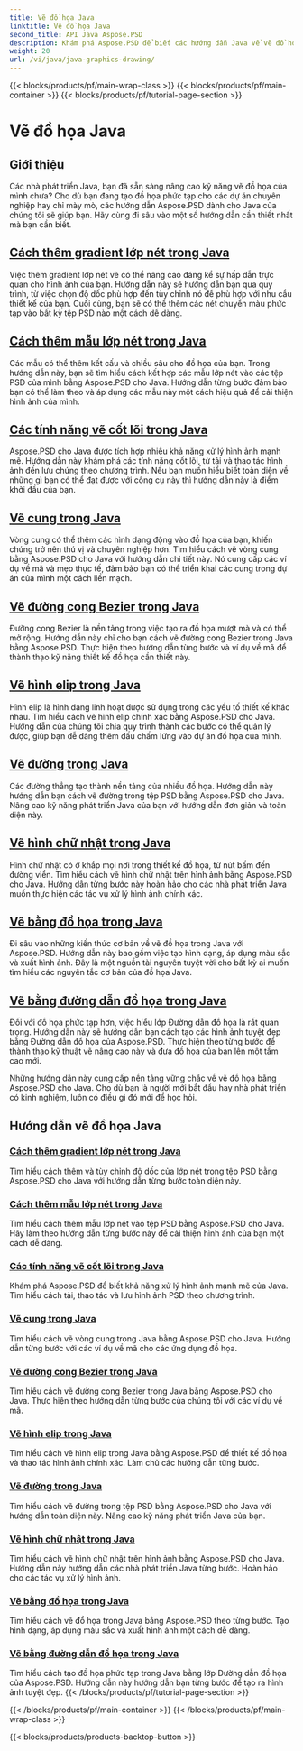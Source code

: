 ```yaml
---
title: Vẽ đồ họa Java
linktitle: Vẽ đồ họa Java
second_title: API Java Aspose.PSD
description: Khám phá Aspose.PSD để biết các hướng dẫn Java về vẽ đồ họa. Tìm hiểu cách thêm nét, vẽ hình và thao tác với tệp PSD bằng hướng dẫn từng bước.
weight: 20
url: /vi/java/java-graphics-drawing/
---
```


{{< blocks/products/pf/main-wrap-class >}}
{{< blocks/products/pf/main-container >}}
{{< blocks/products/pf/tutorial-page-section >}}

# Vẽ đồ họa Java


## Giới thiệu

Các nhà phát triển Java, bạn đã sẵn sàng nâng cao kỹ năng vẽ đồ họa của mình chưa? Cho dù bạn đang tạo đồ họa phức tạp cho các dự án chuyên nghiệp hay chỉ mày mò, các hướng dẫn Aspose.PSD dành cho Java của chúng tôi sẽ giúp bạn. Hãy cùng đi sâu vào một số hướng dẫn cần thiết nhất mà bạn cần biết.

## [Cách thêm gradient lớp nét trong Java](./add-stroke-layer-gradient/)

Việc thêm gradient lớp nét vẽ có thể nâng cao đáng kể sự hấp dẫn trực quan cho hình ảnh của bạn. Hướng dẫn này sẽ hướng dẫn bạn qua quy trình, từ việc chọn độ dốc phù hợp đến tùy chỉnh nó để phù hợp với nhu cầu thiết kế của bạn. Cuối cùng, bạn sẽ có thể thêm các nét chuyển màu phức tạp vào bất kỳ tệp PSD nào một cách dễ dàng.

## [Cách thêm mẫu lớp nét trong Java](./add-stroke-layer-pattern/)

Các mẫu có thể thêm kết cấu và chiều sâu cho đồ họa của bạn. Trong hướng dẫn này, bạn sẽ tìm hiểu cách kết hợp các mẫu lớp nét vào các tệp PSD của mình bằng Aspose.PSD cho Java. Hướng dẫn từng bước đảm bảo bạn có thể làm theo và áp dụng các mẫu này một cách hiệu quả để cải thiện hình ảnh của mình.

## [Các tính năng vẽ cốt lõi trong Java](./core-drawing-features/)

Aspose.PSD cho Java được tích hợp nhiều khả năng xử lý hình ảnh mạnh mẽ. Hướng dẫn này khám phá các tính năng cốt lõi, từ tải và thao tác hình ảnh đến lưu chúng theo chương trình. Nếu bạn muốn hiểu biết toàn diện về những gì bạn có thể đạt được với công cụ này thì hướng dẫn này là điểm khởi đầu của bạn.

## [Vẽ cung trong Java](./drawing-arcs/)

Vòng cung có thể thêm các hình dạng động vào đồ họa của bạn, khiến chúng trở nên thú vị và chuyên nghiệp hơn. Tìm hiểu cách vẽ vòng cung bằng Aspose.PSD cho Java với hướng dẫn chi tiết này. Nó cung cấp các ví dụ về mã và mẹo thực tế, đảm bảo bạn có thể triển khai các cung trong dự án của mình một cách liền mạch.

## [Vẽ đường cong Bezier trong Java](./drawing-bezier-curves/)

Đường cong Bezier là nền tảng trong việc tạo ra đồ họa mượt mà và có thể mở rộng. Hướng dẫn này chỉ cho bạn cách vẽ đường cong Bezier trong Java bằng Aspose.PSD. Thực hiện theo hướng dẫn từng bước và ví dụ về mã để thành thạo kỹ năng thiết kế đồ họa cần thiết này.

## [Vẽ hình elip trong Java](./drawing-ellipses/)

Hình elip là hình dạng linh hoạt được sử dụng trong các yếu tố thiết kế khác nhau. Tìm hiểu cách vẽ hình elip chính xác bằng Aspose.PSD cho Java. Hướng dẫn của chúng tôi chia quy trình thành các bước có thể quản lý được, giúp bạn dễ dàng thêm dấu chấm lửng vào dự án đồ họa của mình.

## [Vẽ đường trong Java](./drawing-lines/)

Các đường thẳng tạo thành nền tảng của nhiều đồ họa. Hướng dẫn này hướng dẫn bạn cách vẽ đường trong tệp PSD bằng Aspose.PSD cho Java. Nâng cao kỹ năng phát triển Java của bạn với hướng dẫn đơn giản và toàn diện này.

## [Vẽ hình chữ nhật trong Java](./drawing-rectangles/)

Hình chữ nhật có ở khắp mọi nơi trong thiết kế đồ họa, từ nút bấm đến đường viền. Tìm hiểu cách vẽ hình chữ nhật trên hình ảnh bằng Aspose.PSD cho Java. Hướng dẫn từng bước này hoàn hảo cho các nhà phát triển Java muốn thực hiện các tác vụ xử lý hình ảnh chính xác.

## [Vẽ bằng đồ họa trong Java](./drawing-using-graphics/)

Đi sâu vào những kiến thức cơ bản về vẽ đồ họa trong Java với Aspose.PSD. Hướng dẫn này bao gồm việc tạo hình dạng, áp dụng màu sắc và xuất hình ảnh. Đây là một nguồn tài nguyên tuyệt vời cho bất kỳ ai muốn tìm hiểu các nguyên tắc cơ bản của đồ họa Java.

## [Vẽ bằng đường dẫn đồ họa trong Java](./drawing-using-graphics-path/)

Đối với đồ họa phức tạp hơn, việc hiểu lớp Đường dẫn đồ họa là rất quan trọng. Hướng dẫn này sẽ hướng dẫn bạn cách tạo các hình ảnh tuyệt đẹp bằng Đường dẫn đồ họa của Aspose.PSD. Thực hiện theo từng bước để thành thạo kỹ thuật vẽ nâng cao này và đưa đồ họa của bạn lên một tầm cao mới.

Những hướng dẫn này cung cấp nền tảng vững chắc về vẽ đồ họa bằng Aspose.PSD cho Java. Cho dù bạn là người mới bắt đầu hay nhà phát triển có kinh nghiệm, luôn có điều gì đó mới để học hỏi.

## Hướng dẫn vẽ đồ họa Java
### [Cách thêm gradient lớp nét trong Java](./add-stroke-layer-gradient/)
Tìm hiểu cách thêm và tùy chỉnh độ dốc của lớp nét trong tệp PSD bằng Aspose.PSD cho Java với hướng dẫn từng bước toàn diện này.
### [Cách thêm mẫu lớp nét trong Java](./add-stroke-layer-pattern/)
Tìm hiểu cách thêm mẫu lớp nét vào tệp PSD bằng Aspose.PSD cho Java. Hãy làm theo hướng dẫn từng bước này để cải thiện hình ảnh của bạn một cách dễ dàng.
### [Các tính năng vẽ cốt lõi trong Java](./core-drawing-features/)
Khám phá Aspose.PSD để biết khả năng xử lý hình ảnh mạnh mẽ của Java. Tìm hiểu cách tải, thao tác và lưu hình ảnh PSD theo chương trình.
### [Vẽ cung trong Java](./drawing-arcs/)
Tìm hiểu cách vẽ vòng cung trong Java bằng Aspose.PSD cho Java. Hướng dẫn từng bước với các ví dụ về mã cho các ứng dụng đồ họa.
### [Vẽ đường cong Bezier trong Java](./drawing-bezier-curves/)
Tìm hiểu cách vẽ đường cong Bezier trong Java bằng Aspose.PSD cho Java. Thực hiện theo hướng dẫn từng bước của chúng tôi với các ví dụ về mã.
### [Vẽ hình elip trong Java](./drawing-ellipses/)
Tìm hiểu cách vẽ hình elip trong Java bằng Aspose.PSD để thiết kế đồ họa và thao tác hình ảnh chính xác. Làm chủ các hướng dẫn từng bước.
### [Vẽ đường trong Java](./drawing-lines/)
Tìm hiểu cách vẽ đường trong tệp PSD bằng Aspose.PSD cho Java với hướng dẫn toàn diện này. Nâng cao kỹ năng phát triển Java của bạn.
### [Vẽ hình chữ nhật trong Java](./drawing-rectangles/)
Tìm hiểu cách vẽ hình chữ nhật trên hình ảnh bằng Aspose.PSD cho Java. Hướng dẫn này hướng dẫn các nhà phát triển Java từng bước. Hoàn hảo cho các tác vụ xử lý hình ảnh.
### [Vẽ bằng đồ họa trong Java](./drawing-using-graphics/)
Tìm hiểu cách vẽ đồ họa trong Java bằng Aspose.PSD theo từng bước. Tạo hình dạng, áp dụng màu sắc và xuất hình ảnh một cách dễ dàng.
### [Vẽ bằng đường dẫn đồ họa trong Java](./drawing-using-graphics-path/)
Tìm hiểu cách tạo đồ họa phức tạp trong Java bằng lớp Đường dẫn đồ họa của Aspose.PSD. Hướng dẫn này hướng dẫn bạn từng bước để tạo ra hình ảnh tuyệt đẹp.
{{< /blocks/products/pf/tutorial-page-section >}}

{{< /blocks/products/pf/main-container >}}
{{< /blocks/products/pf/main-wrap-class >}}

{{< blocks/products/products-backtop-button >}}
